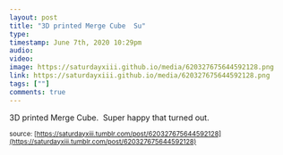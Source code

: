 ```yaml
---
layout: post
title: "3D printed Merge Cube  Su"
type: 
timestamp: June 7th, 2020 10:29pm
audio: 
video: 
image: https://saturdayxiii.github.io/media/620327675644592128.png
link: https://saturdayxiii.github.io/media/620327675644592128.png
tags: [""]
comments: true
---
```

3D printed Merge Cube.  Super happy that turned out.

<small>source: [https://saturdayxiii.tumblr.com/post/620327675644592128](https://saturdayxiii.tumblr.com/post/620327675644592128)</small>